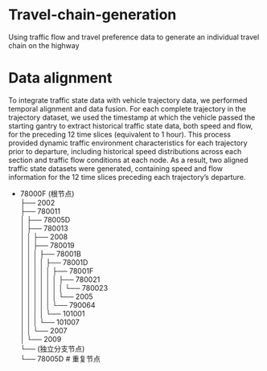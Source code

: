 # Travel-chain-generation
Using traffic flow and travel preference data to generate an individual travel chain on the highway

# Data alignment
To integrate traffic state data with vehicle trajectory data, we performed temporal alignment and data fusion. For each complete trajectory in the trajectory dataset, we used the timestamp at which the vehicle passed the starting gantry to extract historical traffic state data, both speed and flow, for the preceding 12 time slices (equivalent to 1 hour). This process provided dynamic traffic environment characteristics for each trajectory prior to departure, including historical speed distributions across each section and traffic flow conditions at each node. As a result, two aligned traffic state datasets were generated, containing speed and flow information for the 12 time slices preceding each trajectory’s departure.

- 78000F (根节点)  
  ├── 2002  
  ├── 780011  
  │   ├── 78005D  
  │   ├── 780013  
  │   │   ├── 2008  
  │   │   ├── 780019  
  │   │   │   ├── 78001B  
  │   │   │   │   ├── 78001D  
  │   │   │   │   │   ├── 78001F  
  │   │   │   │   │   │   ├── 780021  
  │   │   │   │   │   │   │   └── 780023  
  │   │   │   │   │   │   └── 2005  
  │   │   │   │   │   └── 790064  
  │   │   │   │   └── 101001  
  │   │   │   └── 101007  
  │   │   └── 2007  
  │   └── 2009  
  └── (独立分支节点)  
      └── 78005D  # 重复节点  
